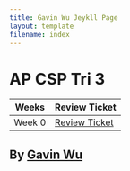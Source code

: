 ```yaml
---
title: Gavin Wu Jeykll Page
layout: template
filename: index
--- 
```


# AP CSP Tri 3

|Weeks|Review Ticket|
| - | - |
|Week 0|[Review Ticket](https://github.com/GavinYWu/Gavin/issues/1)|
## By [Gavin Wu](https://github.com/GavinYWu)
